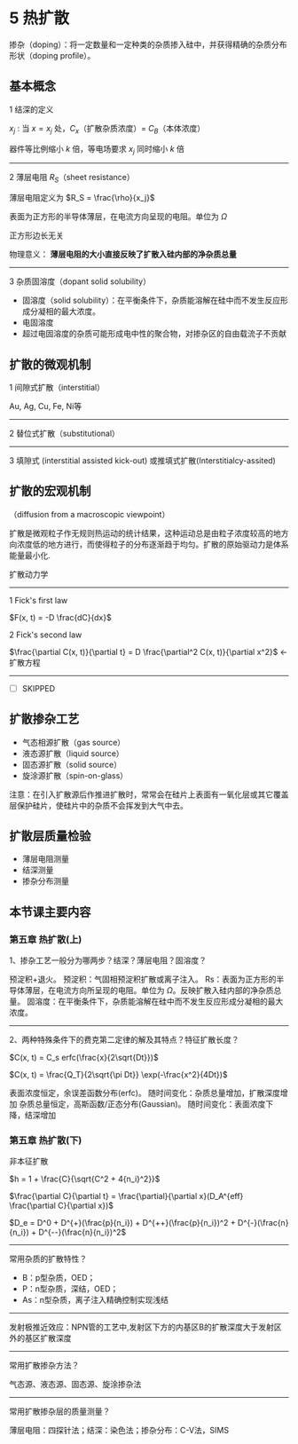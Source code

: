 # 5 热扩散

掺杂（doping）：将一定数量和一定种类的杂质掺入硅中，并获得精确的杂质分布形状（doping profile）。

## 基本概念

1 结深的定义

$x_j$ : 当 $x = x_j$ 处，$C_x$（扩散杂质浓度）= $C_B$（本体浓度）

器件等比例缩小 $k$ 倍，等电场要求 $x_j$ 同时缩小 $k$ 倍

---

2 薄层电阻 $R_S$（sheet resistance）

薄层电阻定义为 $R_S = \frac{\rho}{x_j}$

表面为正方形的半导体薄层，在电流方向呈现的电阻。单位为 $\Omega$

正方形边长无关

物理意义： **薄层电阻的大小直接反映了扩散入硅内部的净杂质总量**

---

3 杂质固溶度（dopant solid solubility）

* 固溶度（solid solubility）：在平衡条件下，杂质能溶解在硅中而不发生反应形成分凝相的最大浓度。
* 电固溶度
* 超过电固溶度的杂质可能形成电中性的聚合物，对掺杂区的自由载流子不贡献

## 扩散的微观机制

1 间隙式扩散（interstitial）

Au, Ag, Cu, Fe, Ni等

---

2 替位式扩散（substitutional）

---

3 填隙式 (interstitial assisted kick-out) 或推填式扩散(Interstitialcy-assited)

## 扩散的宏观机制

（diffusion from a macroscopic viewpoint）

扩散是微观粒子作无规则热运动的统计结果，这种运动总是由粒子浓度较高的地方向浓度低的地方进行，而使得粒子的分布逐渐趋于均匀。扩散的原始驱动力是体系能量最小化.

扩散动力学

---

1 Fick's first law

$F(x, t) = -D \frac{dC}{dx}$

2 Fick's second law

$\frac{\partial C(x, t)}{\partial t} = D \frac{\partial^2 C(x, t)}{\partial x^2}$ <- 扩散方程

---

* [ ] SKIPPED

## 扩散掺杂工艺

* 气态相源扩散（gas source）
* 液态源扩散（liquid source）
* 固态源扩散（solid source）
* 旋涂源扩散（spin-on-glass）

注意：在引入扩散源后作推进扩散时，常常会在硅片上表面有一氧化层或其它覆盖层保护硅片，使硅片中的杂质不会挥发到大气中去。

## 扩散层质量检验

* 薄层电阻测量
* 结深测量
* 掺杂分布测量

## 本节课主要内容

### 第五章 热扩散(上)

1、掺杂工艺一般分为哪两步？结深？薄层电阻？固溶度？

预淀积+退火。
预淀积：气固相预淀积扩散或离子注入。
Rs：表面为正方形的半导体薄层，在电流方向所呈现的电阻。单位为 $\Omega$。反映扩散入硅内部的净杂质总量。
固溶度：在平衡条件下，杂质能溶解在硅中而不发生反应形成分凝相的最大浓度。

---

2、两种特殊条件下的费克第二定律的解及其特点？特征扩散长度？

$C(x, t) = C_s erfc(\frac{x}{2\sqrt{Dt}})$

$C(x, t) = \frac{Q_T}{2\sqrt{\pi Dt}} \exp(-\frac{x^2}{4Dt})$

表面浓度恒定，余误差函数分布(erfc)。
随时间变化：杂质总量增加，扩散深度增加
杂质总量恒定，高斯函数/正态分布(Gaussian)。
随时间变化：表面浓度下降，结深增加

### 第五章 热扩散(下)

非本征扩散

$h = 1 + \frac{C}{\sqrt{C^2 + 4{n_i}^2}}$

$\frac{\partial C}{\partial t} = \frac{\partial}{\partial x}(D_A^{eff} \frac{\partial C}{\partial x})$

$D_e = D^0 + D^{+}(\frac{p}{n_i}) + D^{++}(\frac{p}{n_i})^2 + D^{-}(\frac{n}{n_i}) + D^{--}(\frac{n}{n_i})^2$

---

常用杂质的扩散特性？

* B：p型杂质，OED；
* P：n型杂质，深结，OED；
* As：n型杂质，离子注入精确控制实现浅结

---

发射极推近效应：NPN管的工艺中,发射区下方的内基区B的扩散深度大于发射区外的基区扩散深度

---

常用扩散掺杂方法？

气态源、液态源、固态源、旋涂掺杂法

---

常用扩散掺杂层的质量测量？

薄层电阻：四探针法；结深：染色法；掺杂分布：C-V法，SIMS
